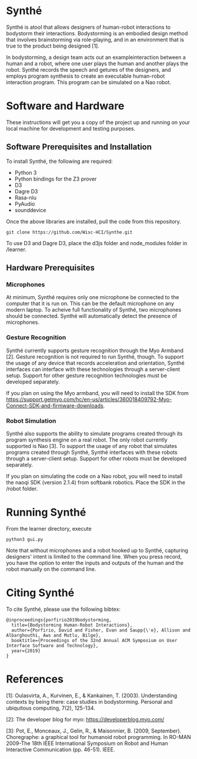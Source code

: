 # Synthé

Synthé is atool that allows designers of human-robot interactions to bodystorm their interactions. Bodystorming is an embodied design method that involves brainstorming via role-playing, and in an environment that is true to the product being designed [1].

In bodystorming, a design team acts out an exampleinteraction between a human and a robot, where one user plays the human and another plays the robot. Synthé records the speech and getures of the designers, and employs program synthesis to create an executable human-robot interaction program. This program can be simulated on a Nao robot.

# Software and Hardware

These instructions will get you a copy of the project up and running on your local machine for development and testing purposes.

## Software Prerequisites and Installation

To install Synthé, the following are required:

- Python 3
- Python bindings for the Z3 prover
- D3
- Dagre D3
- Rasa-nlu
- PyAudio
- sounddevice

Once the above libraries are installed, pull the code from this repository.

```
git clone https://github.com/Wisc-HCI/Synthe.git
```

To use D3 and Dagre D3, place the d3js folder and node_modules folder in /learner.

## Hardware Prerequisites

### Microphones

At minimum, Synthé requires only one microphone be connected to the computer that it is run on. This can be the default microphone on any modern laptop. To acheive full functionality of Synthé, two microphones should be connected. Synthé will automatically detect the presence of microphones.

### Gesture Recognition

Synthé currently supports gesture recognition through the Myo Armband [2]. Gesture recognition is not required to run Synthé, though. To support the usage of any device that records acceleration and orientation, Synthé interfaces can interface with these technologies through a server-client setup. Support for other gesture recognition technologies must be developed separately.

If you plan on using the Myo armband, you will need to install the SDK from https://support.getmyo.com/hc/en-us/articles/360018409792-Myo-Connect-SDK-and-firmware-downloads.

### Robot Simulation

Synthé also supports the ability to simulate programs created through its program synthesis engine on a real robot. The only robot currently supported is Nao [3]. To support the usage of any robot that simulates programs created through Synthé, Synthé interfaces with these robots through a server-client setup. Support for other robots must be developed separately.

If you plan on simulating the code on a Nao robot, you will need to install the naoqi SDK (version 2.1.4) from softbank robotics. Place the SDK in the /robot folder.

# Running Synthé

From the learner directory, execute

```
python3 gui.py
```

Note that without microphones and a robot hooked up to Synthé, capturing designers' intent is limited to the command line. When you press record, you have the option to enter the inputs and outputs of the human and the robot manually on the command line.

# Citing Synthé

To cite Synthé, please use the following bibtex:

```
@inproceedings{porfirio2019bodystorming,
  title={Bodystorming Human-Robot Interactions},
  author={Porfirio, David and Fisher, Evan and Saupp{\'e}, Allison and Albarghouthi, Aws and Mutlu, Bilge},
  booktitle={Proceedings of the 32nd Annual ACM Symposium on User Interface Software and Technology},
  year={2019}
}
```

# References

[1]: Oulasvirta, A., Kurvinen, E., & Kankainen, T. (2003). Understanding contexts by being there: case studies in bodystorming. Personal and ubiquitous computing, 7(2), 125-134.

[2]: The developer blog for myo: https://developerblog.myo.com/

[3]: Pot, E., Monceaux, J., Gelin, R., & Maisonnier, B. (2009, September). Choregraphe: a graphical tool for humanoid robot programming. In RO-MAN 2009-The 18th IEEE International Symposium on Robot and Human Interactive Communication (pp. 46-51). IEEE.
